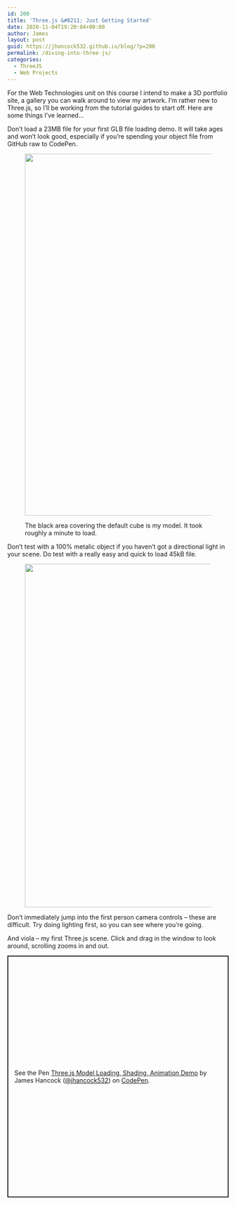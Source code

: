 ```yaml
---
id: 200
title: 'Three.js &#8211; Just Getting Started'
date: 2020-11-04T19:20:04+00:00
author: James
layout: post
guid: https://jhancock532.github.io/blog/?p=200
permalink: /diving-into-three-js/
categories:
  - ThreeJS
  - Web Projects
---
```

For the Web Technologies unit on this course I intend to make a 3D portfolio site, a gallery you can walk around to view my artwork. I&#8217;m rather new to Three.js, so I&#8217;ll be working from the tutorial guides to start off. Here are some things I&#8217;ve learned&#8230;

<!--more-->

Don&#8217;t load a 23MB file for your first GLB file loading demo. It will take ages and won&#8217;t look good, especially if you&#8217;re spending your object file from GitHub raw to CodePen.<figure class="wp-block-image size-large">

<img loading="lazy" width="1024" height="823" src="https://jhancock532.github.io/blog/wp-content/uploads/2020/11/That-Loading-Though-1024x823.png" alt="" class="wp-image-201" srcset="https://jhancock532.github.io/blog/wp-content/uploads/2020/11/That-Loading-Though-1024x823.png 1024w, https://jhancock532.github.io/blog/wp-content/uploads/2020/11/That-Loading-Though-300x241.png 300w, https://jhancock532.github.io/blog/wp-content/uploads/2020/11/That-Loading-Though-768x617.png 768w, https://jhancock532.github.io/blog/wp-content/uploads/2020/11/That-Loading-Though.png 1200w" sizes="(max-width: 767px) 89vw, (max-width: 1000px) 54vw, (max-width: 1071px) 543px, 580px" /> <figcaption>The black area covering the default cube is my model. It took roughly a minute to load.</figcaption></figure> 

Don&#8217;t test with a 100% metalic object if you haven&#8217;t got a directional light in your scene. Do test with a really easy and quick to load 45kB file.<figure class="wp-block-image size-large">

<img loading="lazy" width="1024" height="781" src="https://jhancock532.github.io/blog/wp-content/uploads/2020/11/Just-Like-That-1024x781.jpg" alt="" class="wp-image-202" srcset="https://jhancock532.github.io/blog/wp-content/uploads/2020/11/Just-Like-That-1024x781.jpg 1024w, https://jhancock532.github.io/blog/wp-content/uploads/2020/11/Just-Like-That-300x229.jpg 300w, https://jhancock532.github.io/blog/wp-content/uploads/2020/11/Just-Like-That-768x585.jpg 768w, https://jhancock532.github.io/blog/wp-content/uploads/2020/11/Just-Like-That.jpg 1275w" sizes="(max-width: 767px) 89vw, (max-width: 1000px) 54vw, (max-width: 1071px) 543px, 580px" /> </figure> 

Don&#8217;t immediately jump into the first person camera controls &#8211; these are difficult. Try doing lighting first, so you can see where you&#8217;re going.

And viola &#8211; my first Three.js scene. Click and drag in the window to look around, scrolling zooms in and out.

<p class="codepen" data-height="550" data-theme-id="dark" data-default-tab="result" data-user="jhancock532" data-slug-hash="jOrpNOM" style="height: 550px; box-sizing: border-box; display: flex; align-items: center; justify-content: center; border: 2px solid; margin: 1em 0; padding: 1em;" data-pen-title="Three.js Model Loading, Shading, Animation Demo">
  <span>See the Pen <a href="https://codepen.io/jhancock532/pen/jOrpNOM"> Three.js Model Loading, Shading, Animation Demo</a> by James Hancock (<a href="https://codepen.io/jhancock532">@jhancock532</a>) on <a href="https://codepen.io">CodePen</a>.</span>
</p>